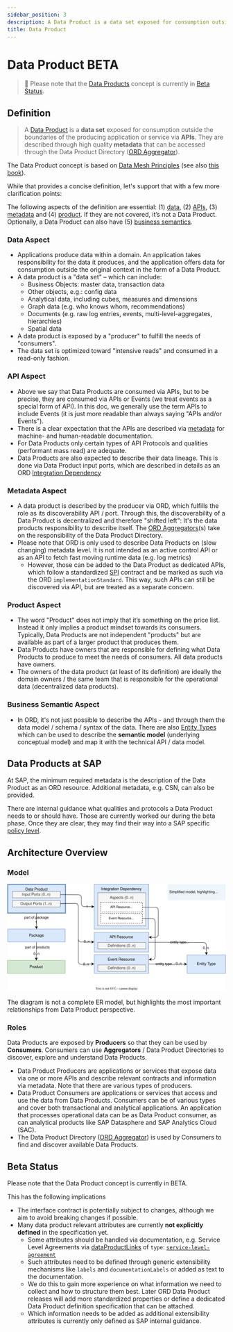 ```yaml
---
sidebar_position: 3
description: A Data Product is a data set exposed for consumption outside the boundaries of the producing application or service via APIs. They are described through high quality metadata that can be accessed through the Data Product Directory.
title: Data Product
---
```


# Data Product <span className="feature-status-beta">BETA</span>

> 🚧 Please note that the [Data Products](../../spec-v1/interfaces/document#data-product) concept is currently in [Beta Status](#beta-status).

## Definition

> A [Data Product](../../spec-v1/interfaces/document#data-product) is a **data set** exposed for consumption outside the boundaries of the producing application or service via **APIs**. They are described through high quality **metadata** that can be accessed through the Data Product Directory ([ORD Aggregator](../../spec-v1/#ord-aggregator)).

The Data Product concept is based on [Data Mesh Principles](https://martinfowler.com/articles/data-mesh-principles.html) (see also [this book](https://www.thoughtworks.com/en-de/insights/books/data-mesh)).

While that provides a concise definition, let's support that with a few more clarification points:

The following aspects of the definition are essential: (1) [data](#data-aspect), (2) [APIs](#api-aspect), (3) [metadata](#metadata-aspect) and (4) [product](#product-aspect). If they are not covered, it’s not a Data Product. Optionally, a Data Product can also have (5) [business semantics](#business-semantic-aspect).

### Data Aspect

* Applications produce data within a domain. An application takes responsibility for the data it produces, and the application offers data for consumption outside the original context in the form of a Data Product.
* A data product is a "data set" – which can include:
  * Business Objects: master data, transaction data
  * Other objects, e.g.: config data
  * Analytical data, including cubes, measures and dimensions
  * Graph data (e.g. who knows whom, recommendations)
  * Documents (e.g. raw log entries, events, multi-level-aggregates, hierarchies)
  * Spatial data
* A data product is exposed by a "producer" to fulfill the needs of "consumers".
* The data set is optimized toward "intensive reads" and consumed in a read-only fashion.

### API Aspect

* Above we say that Data Products are consumed via APIs, but to be precise, they are consumed via APIs or Events (we treat events as a special form of API). In this doc, we generally use the term APIs to include Events (it is just more readable than always saying "APIs and/or Events").
* There is a clear expectation that the APIs are described via [metadata](#metadata-aspect) for machine- and human-readable documentation.
* For Data Products only certain types of API Protocols and qualities (performant mass read) are adequate.
* Data Products are also expected to describe their data lineage. This is done via Data Product input ports, which are described in details as an ORD [Integration Dependency](../../spec-v1/interfaces/document#integration-dependency)

### Metadata Aspect

* A data product is described by the producer via ORD, which fulfills the role as its discoverability API / port. Through this, the discoverability of a Data Product is decentralized and therefore "shifted left": It's the data products responsibility to describe itself. The [ORD Aggregators](../../spec-v1/#ord-aggregator)(s) take on the responsibility of the Data Product Directory.
* Please note that ORD is only used to describe Data Products on (slow changing) metadata level. It is not intended as an active control API or as an API to fetch fast moving runtime data (e.g. log metrics)
  * However, those can be added to the Data Product as dedicated APIs, which follow a standardized [SPI](https://en.wikipedia.org/wiki/Service_provider_interface) contract and be marked as such via the ORD `implementationStandard`. This way, such APIs can still be discovered via API, but are treated as a separate concern.

### Product Aspect

* The word "Product" does not imply that it’s something on the price list. Instead it only implies a product mindset towards its consumers. Typically, Data Products are not independent "products" but are available as part of a larger product that produces them.
* Data Products have owners that are responsible for defining what Data Products to produce to meet the needs of consumers. All data products have owners.
* The owners of the data product (at least of its definition) are ideally the domain owners / the same team that is responsible for the operational data (decentralized data products).

### Business Semantic Aspect

* In ORD, it's not just possible to describe the APIs - and through them the data model / schema / syntax of the data. There are also [Entity Types](../../spec-v1/interfaces/document#entity-type) which can be used to describe the **semantic model** (underlying conceptual model) and map it with the technical API / data model.

## Data Products at SAP

At SAP, the minimum required metadata is the description of the Data Product as an ORD resource. Additional metadata, e.g. CSN, can also be provided.

There are internal guidance what qualities and protocols a Data Product needs to or should have. Those are currently worked our during the beta phase. Once they are clear, they may find their way into a SAP specific [policy level](../../spec-extensions/policy-levels/index.mdx).

## Architecture Overview

### Model

![Data Product Model Overview](/img/data-product-model.drawio.svg 'Data Product Model Overview')

The diagram is not a complete ER model, but highlights the most important relationships from Data Product perspective.

### Roles

Data Products are exposed by **Producers** so that they can be used by **Consumers**. Consumers can use **Aggregators** / Data Product Directories to discover, explore and understand Data Products.

* Data Product Producers are applications or services that expose data via one or more APIs and describe relevant contracts and information via metadata. Note that there are various types of producers.
* Data Product Consumers are applications or services that access and use the data from Data Products. Consumers can be of various types and cover both transactional and analytical applications. An application that processes operational data can be as Data Product consumer, as can analytical products like SAP Datasphere and SAP Analytics Cloud (SAC).
* The Data Product Directory ([ORD Aggregator](../../spec-v1/#ord-aggregator)) is used by Consumers to find and discover available Data Products.

## Beta Status

Please note that the Data Product concept is currently in <span className="feature-status-beta" title="This feature is in BETA status and subject to potential changes.">BETA</span>.

This has the following implications

* The interface contract is potentially subject to changes, although we aim to avoid breaking changes if possible.
* Many data product relevant attributes are currently **not explicitly defined** in the specification yet.
  * Some attributes should be handled via documentation, e.g. Service Level Agreements via [dataProductLinks](../../spec-v1/interfaces/document#data-product_dataproductlinks) of `type`: [`service-level-agreement`](../../spec-v1/interfaces/document#data-product-link_type)
  * Such attributes need to be defined through generic extensibility mechanisms like `labels` and `documentationLabels` or added as text to the documentation.
  * We do this to gain more experience on what information we need to collect and how to structure them best. Later ORD Data Product releases will add more standardized properties or define a dedicated Data Product definition specification that can be attached.
  * Which information needs to be added as additional extensibility attributes is currently only defined as SAP internal guidance.
